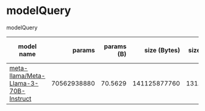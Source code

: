 # modelQuery
modelQuery



| model name | params | params (B) | size (Bytes) | size (GB) | layers | dim | ffn dim mult| mult of |heads | kv heads | norm eps | vocab size | rope theta |
| ---------- | ------: | ----------: | ------------: | ---------: | ------: | ---: | -----------: | -------: | ----: | --------: | --------: | ----------: | ----------: |
| [meta-llama/Meta-Llama-3-70B-Instruct](https://huggingface.co/meta-llama/Meta-Llama-3-70B-Instruct) | 70562938880 | 70.5629 | 141125877760 | 131.4337 | 80 | 8192 | 1.3 | 4096 | 64 | 8 | 1e-05 | 128256 | 500000.0 |

